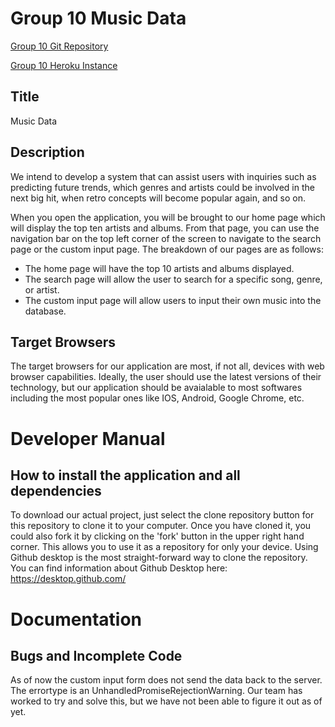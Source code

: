 # Group 10 Music Data

[Group 10 Git Repository](https://github.com/annachk/Group10-Final-INST377SP2021)

[Group 10 Heroku Instance](https://group10-final-inst377.herokuapp.com/index.html)

## Title
Music Data

## Description
We intend to develop a system that can assist users with inquiries such as predicting future trends, which genres and artists could be involved in the next big hit, when retro concepts will become popular again, and so on. 

When you open the application, you will be brought to our home page which will display the top ten artists and albums. From that page, you can use the navigation bar on the top left corner of the screen to navigate to the search page or the custom input page. The breakdown of our pages are as follows:

- The home page will have the top 10 artists and albums displayed. 
- The search page will allow the user to search for a specific song, genre, or artist.
- The custom input page will allow users to input their own music into the database.

## Target Browsers
The target browsers for our application are most, if not all, devices with web browser capabilities. Ideally, the user should use the latest versions of their technology, but our application should be avaialable to most softwares including the most popular ones like IOS, Android, Google Chrome, etc.

# Developer Manual

## How to install the application and all dependencies
To download our actual project, just select the clone repository button for this repository to clone it to your computer. Once you have cloned it, you could also fork it by clicking on the 'fork' button in the upper right hand corner. This allows you to use it as a repository for only your device. Using Github desktop is the most straight-forward way to clone the repository. You can find information about Github Desktop here: https://desktop.github.com/


# Documentation 

## Bugs and Incomplete Code
As of now the custom input form does not send the data back to the server. The errortype is an UnhandledPromiseRejectionWarning. Our team has worked to try and solve this, but we have not been able to figure it out as of yet. 
